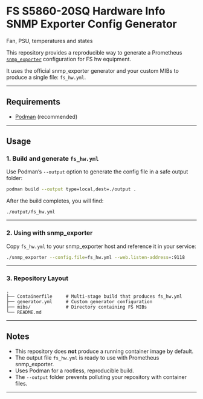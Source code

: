 # FS S5860-20SQ Hardware Info SNMP Exporter Config Generator

Fan, PSU, temperatures and states

This repository provides a reproducible way to generate a Prometheus
[`snmp_exporter`](https://github.com/prometheus/snmp_exporter) configuration
for FS hw equipment.

It uses the official snmp_exporter generator and your custom MIBs to produce
a single file: `fs_hw.yml`.

---

## Requirements

- [Podman](https://podman.io/) (recommended)  

---

## Usage

### 1. Build and generate `fs_hw.yml`

Use Podman’s `--output` option to generate the config file in a safe output folder:

```bash
podman build --output type=local,dest=./output .
```

After the build completes, you will find:

```
./output/fs_hw.yml
```

---

### 2. Using with snmp_exporter

Copy `fs_hw.yml` to your snmp_exporter host and reference it in your service:

```bash
./snmp_exporter --config.file=fs_hw.yml --web.listen-address=:9118
```

---

### 3. Repository Layout

```
.
├── Containerfile     # Multi-stage build that produces fs_hw.yml
├── generator.yml     # Custom generator configuration
├── mibs/             # Directory containing FS MIBs
└── README.md
```

---

## Notes

- This repository does **not** produce a running container image by default.  
- The output file `fs_hw.yml` is ready to use with Prometheus snmp_exporter.  
- Uses Podman for a rootless, reproducible build.  
- The `--output` folder prevents polluting your repository with container files.

---

